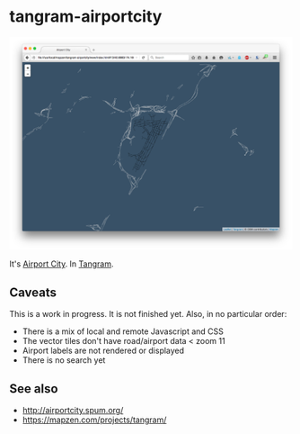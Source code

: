 # tangram-airportcity

![](images/tangram-airportcity.png)

It's [Airport City](http://airportcity.spum.org/). In [Tangram](https://mapzen.com/projects/tangram/).

## Caveats

This is a work in progress. It is not finished yet. Also, in no particular order:

* There is a mix of local and remote Javascript and CSS
* The vector tiles don't have road/airport data < zoom 11
* Airport labels are not rendered or displayed
* There is no search yet

## See also

* http://airportcity.spum.org/
* https://mapzen.com/projects/tangram/
